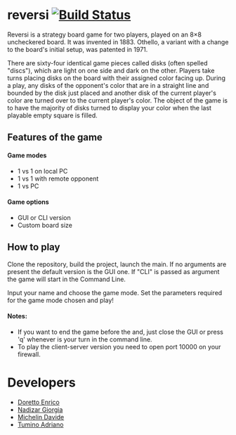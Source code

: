 # reversi [![Build Status](https://travis-ci.com/enricodoretto/reversi.svg?branch=main)](https://travis-ci.com/enricodoretto/reversi)

Reversi is a strategy board game for two players, played on an 8×8 uncheckered board. It was invented in 1883. Othello, a variant with a change to the board's initial setup, was patented in 1971.

There are sixty-four identical game pieces called disks (often spelled "discs"), which are light on one side and dark on the other. Players take turns placing disks on the board with their assigned color facing up. During a play, any disks of the opponent's color that are in a straight line and bounded by the disk just placed and another disk of the current player's color are turned over to the current player's color. The object of the game is to have the majority of disks turned to display your color when the last playable empty square is filled.

## Features of the game
#### Game modes
- 1 vs 1 on local PC
- 1 vs 1 with remote opponent
- 1 vs PC

#### Game options
- GUI or CLI version
- Custom board size

## How to play
Clone the repository, build the project, launch the main. If no arguments are present the default version is the GUI one. If "CLI" is passed as argument the game will start in the Command Line. 

Input your name and choose the game mode.
Set the parameters required for the game mode chosen and play!

#### Notes:
- If you want to end the game before the and, just close the GUI or press 'q' whenever is your turn in the command line.
- To play the client-server version you need to open port 10000 on your firewall.


# Developers
- [Doretto Enrico](https://github.com/enricodoretto)
- [Nadizar Giorgia](https://github.com/giorgia-nadizar)
- [Michelin Davide](https://github.com/DavideMichielin)
- [Tumino Adriano](https://github.com/Gideon996)


 
